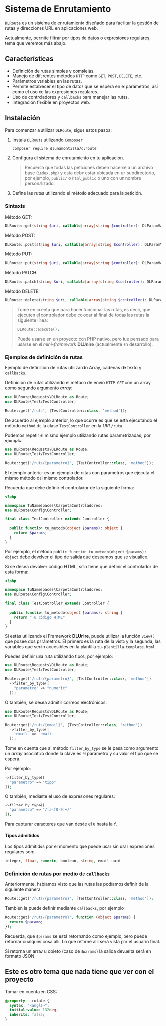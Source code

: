 # Sistema de Enrutamiento

`DLRoute` es un sistema de enrutamiento diseñado para facilitar la gestión de rutas y direcciones URL en aplicaciones web.

Actualmente, permite filtrar por tipos de datos o expresiones regulares, tema que veremos más abajo.

## Características

- Definición de rutas simples y complejas.
- Manejo de diferentes métodos `HTTP` como `GET`, `POST`, `DELETE`, etc.
- Parámetros variables en las rutas.
- Permite establecer el tipo de datos que se espera en el parámetros, así como el uso de las expresiones regulares.
- Uso de controladores y `callbacks` para manejar las rutas.
- Integración flexible en proyectos web.

## Instalación

Para comenzar a utilizar `DLRoute`, sigue estos pasos:

1. Instala `DLRoute` utilizando `Composer`:

   ```bash
   composer require dlunamontilla/dlroute
    ```

2. Configura el sistema de enrutamiento en tu aplicación.
   > Recuerda que todas las peticiones deben hacerse a un archivo base (`index.php`) y esta debe estar ubicada en un subdirectorio, por ejemplo, `public/` o `html_public` o uno con un nombre personalizado.

3. Define las rutas utilizando el método adecuado para la petición.

### Sintaxis

Método GET:

```php
DLRoute::get(string $uri, callable|array|string $controller): DLParamValueType;
```

Método POST:

```php
DLRoute::post(string $uri, callable|array|string $controller): DLParamValueType;
```

Método PUT:

```php
DLRoute::put(string $uri, callable|array|string $controller): DLParamValueType;
```

Método PATCH:

```php
DLRoute::patch(string $uri, callable|array|string $controller): DLParamValueType;
```

Método DELETE:

```php
DLRoute::delete(string $uri, callable|array|string $controller): DLParamValueType;
```

> Tome en cuenta que para hacer funcionar las rutas, es decir, que ejecuten el controlador debe colocar al final de todas las rutas la siguiente línea:
>
> ```php
> DLRoute::execute();
> ```
>
> Puede usarse en un proyecto con PHP nativo, pero fue pensado para usarse en el _mini-framework_ **DLUnire** (actualmente en desarrollo).
>
### Ejemplos de definición de rutas

Ejemplo de definición de rutas utilizando Array, cadenas de texto y `callbacks`.

Definición de rutas utilizando el método de envío `HTTP GET` con un array como segundo argumento _array_:

```php
use DLRoute\Requests\DLRoute as Route;
use DLRoute\Test\TestController;

Route::get('/ruta', [TestController::class, 'method']);
```

De acuerdo al ejemplo anterior, lo que ocurre es que se está ejecutando el método `method` de la clase `TestController` en la _URI_ `/ruta`.

Podemos repetir el mismo ejemplo utilizando rutas parametrizadas; por ejemplo:

```php
use DLRoute\Requests\DLRoute as Route;
use DLRoute\Test\TestController;

Route::get('/ruta/{parametro}', [TestController::class, 'method']);
```

El ejemplo anterior es un ejemplo de rutas con parámetros que ejecuta el mismo método del mismo controlador.

Recuerda que debe definir el controlador de la siguiente forma:

```php
<?php

namespace TuNamespaces\CarpetaControladores;
use DLRoute\Config\Controller;

final class TestController extends Controller {
  
  public function tu_metodo(object $params): object {
    return $params;
  }
}
```

Por ejemplo, el método `public function tu_metodo(object $params): object` debe devolver el tipo de salida que deseamos que se visualice.

Si se desea devolver código HTML, solo tiene que definir el controlador de esta forma:

```php
<?php

namespace TuNamespaces\CarpetaControladores;
use DLRoute\Config\Controller;

final class TestController extends Controller {
  
  public function tu_metodo(object $params): string {
    return "Tu código HTML"
  }
}
```

Si estás utilizando el Framework **DLUnire**, puede utilizar la función `view()` que posee dos parámetros. El primero es la ruta de la vista y la segunda, las variables que serán accesibles en la plantilla `tu-plantilla.template.html`

Puedes definir una ruta utilizando tipos, por ejemplo:

```php
use DLRoute\Requests\DLRoute as Route;
use DLRoute\Test\TestController;

Route::get('/ruta/{parametro}', [TestController::class, 'method'])
  ->filter_by_type([
    "parametro" => "numeric"
  ]);
```

O también, se desea admitir correos electrónicos:

```php
use DLRoute\Requests\DLRoute as Route;
use DLRoute\Test\TestController;

Route::get('/ruta/{email}', [TestController::class, 'method'])
  ->filter_by_type([
    "email" => "email"
  ]);
```

Tome en cuenta que al método `filter_by_type` se le pasa como argumento un _array_ asociativo donde la clave es el parámetro y su valor el tipo que se espera.

Por ejemplo:

```php
->filter_by_type([
  "parametro" => "tipo"
]);
```

O también, mediante el uso de expresiones regulares:

```php
->filter_by_type([
  "parametro" => "/[a-f0-9]+/"
]);
```

Para capturar caracteres que van desde el `0` hasta la `f`.

#### Tipos admitidos

Los tipos admitidos por el momento que puede usar sin usar expresiones regulares son:

```php
integer, float, numeric, boolean, string, email uuid
```

### Definición de rutas por medio de `callbacks`

Anteriormente, habíamos visto que las rutas las podíamos definir de la siguiente manera:

```php
Route::get('/ruta/{parametro}', [TestController::class, 'method']);
```

También la puede definir mediante `callbacks`, por ejemplo:

```php
Route::get('/ruta/{parametro}', function (object $params) {
  return $params;
});
```

Recuerda, que `$params` se está retornando como ejemplo, pero puede retornar cualquier cosa allí. Lo que retorne allí será vista por el usuario final.

Si retorna un array u objeto (caso de `$params`) la salida devuelta será en formato JSON.

## Este es otro tema que nada tiene que ver con el proyecto

Tomar en cuenta en CSS:

```css
@property --rotate {
  syntax: "<angle>";
  initial-value: 132deg;
  inherits: false;
}
```
